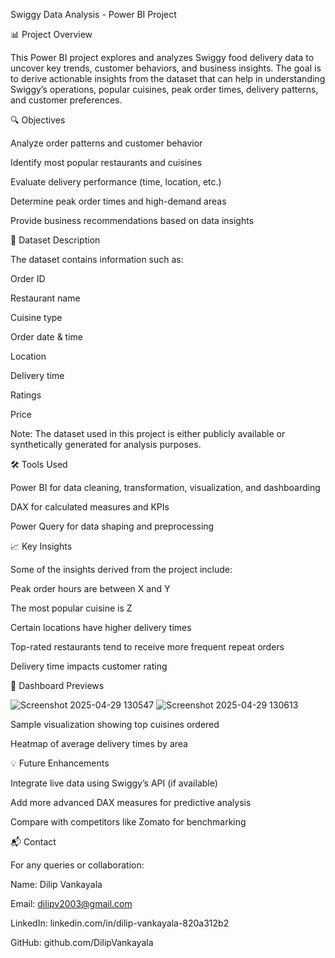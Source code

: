Swiggy Data Analysis - Power BI Project

📊 Project Overview

This Power BI project explores and analyzes Swiggy food delivery data to uncover key trends, customer behaviors, and business insights. The goal is to derive actionable insights from the dataset that can help in understanding Swiggy’s operations, popular cuisines, peak order times, delivery patterns, and customer preferences.


🔍 Objectives

Analyze order patterns and customer behavior

Identify most popular restaurants and cuisines

Evaluate delivery performance (time, location, etc.)

Determine peak order times and high-demand areas

Provide business recommendations based on data insights


🧾 Dataset Description

The dataset contains information such as:

Order ID

Restaurant name

Cuisine type

Order date & time

Location

Delivery time

Ratings

Price

Note: The dataset used in this project is either publicly available or synthetically generated for analysis purposes.


🛠️ Tools Used

Power BI for data cleaning, transformation, visualization, and dashboarding

DAX for calculated measures and KPIs

Power Query for data shaping and preprocessing


📈 Key Insights

Some of the insights derived from the project include:

Peak order hours are between X and Y

The most popular cuisine is Z

Certain locations have higher delivery times

Top-rated restaurants tend to receive more frequent repeat orders

Delivery time impacts customer rating


📸 Dashboard Previews

![Screenshot 2025-04-29 130547](https://github.com/user-attachments/assets/0ea182b3-b937-4331-a25d-d818e62a25ea)
![Screenshot 2025-04-29 130613](https://github.com/user-attachments/assets/04673160-92e6-491e-9151-24dd9467fe30)

Sample visualization showing top cuisines ordered

Heatmap of average delivery times by area


💡 Future Enhancements

Integrate live data using Swiggy’s API (if available)

Add more advanced DAX measures for predictive analysis

Compare with competitors like Zomato for benchmarking



📬 Contact

For any queries or collaboration:

Name: Dilip Vankayala

Email: dilipv2003@gmail.com

LinkedIn: linkedin.com/in/dilip-vankayala-820a312b2

GitHub: github.com/DilipVankayala
